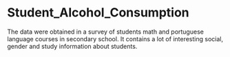 # Student_Alcohol_Consumption
The data were obtained in a survey of students math and portuguese language courses in secondary school. It contains a lot of interesting social, gender and study information about students. 
